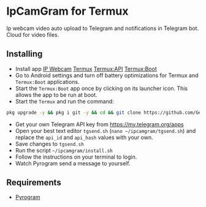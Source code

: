 # IpCamGram for Termux
Ip webcam video auto upload to Telegram and notifications in Telegram bot. Cloud for video files.

## Installing
- Install app [IP Webcam](https://play.google.com/store/apps/details?id=com.pas.webcam) [Termux](https://f-droid.org/packages/com.termux/) [Termux:API](https://f-droid.org/packages/com.termux.api/) [Termux:Boot](https://f-droid.org/packages/com.termux.boot/)
- Go to Android settings and turn off battery optimizations for Termux and `Termux:Boot` applications.
- Start the `Termux:Boot` app once by clicking on its launcher icon. This allows the app to be run at boot.
- Start the `Termux` and run the command:
``` bash
pkg upgrade -y && pkg i git -y && cd && git clone https://github.com/GennBe/ipcamgram.git && cd ipcamgram && chmod +x *.sh
```
- Get your own Telegram API key from https://my.telegram.org/apps
- Open your best text editor `tgsend.sh` (`nano ~/ipcamgram/tgsend.sh`) and replace the `api_id` and `api_hash` values with your own.
- Save changes to `tgsend.sh`
- Run the script `~/ipcamgram/install.sh`
- Follow the instructions on your terminal to login.
- Watch Pyrogram send a message to yourself.

## Requirements

- [Pyrogram](https://github.com/pyrogram/pyrogram)
